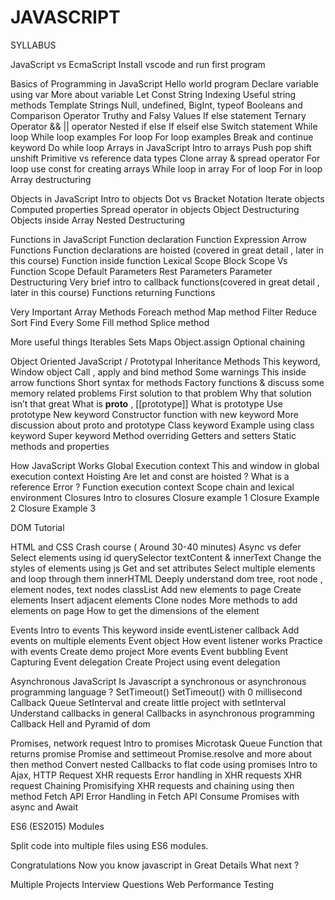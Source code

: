 # JAVASCRIPT

SYLLABUS

JavaScript vs EcmaScript 
Install vscode and run first program

Basics of Programming in JavaScript
Hello world program
Declare variable using var
More about variable
Let
Const
String Indexing
Useful string methods
Template Strings
Null, undefined, BigInt, typeof
Booleans and Comparison Operator
Truthy and Falsy Values
If else statement
Ternary Operator
&& || operator
Nested if else
If elseif else
Switch statement
While loop 
While loop examples
For loop
For loop examples
Break and continue keyword
Do while loop
Arrays in JavaScript
Intro to arrays
Push pop shift unshift
Primitive vs reference data types
Clone array & spread operator
For loop
use const for creating arrays
While loop in array
For of loop
For in loop
Array destructuring

Objects in JavaScript
Intro to objects
Dot vs Bracket Notation
Iterate objects
Computed properties
Spread operator in objects
Object Destructuring
Objects inside Array
Nested Destructuring

Functions in JavaScript
Function declaration
Function Expression
Arrow Functions
Function declarations are hoisted  (covered in great detail , later in this course)
Function inside function
Lexical Scope
Block Scope Vs Function Scope
Default Parameters
Rest Parameters
Parameter Destructuring
Very brief intro to callback functions(covered in great detail , later in this course)
Functions returning Functions

Very Important Array Methods
Foreach method
Map method
Filter
Reduce
Sort
Find
Every
Some
Fill method
Splice method


More useful things 
Iterables
Sets
Maps
Object.assign
Optional chaining


Object Oriented JavaScript / Prototypal Inheritance
Methods
This keyword, Window object
Call , apply and bind method
Some warnings
This inside arrow functions
Short syntax for methods
Factory functions & discuss some memory related problems
First solution to that problem
Why that solution isn’t that great
What is __proto__ , [[prototype]]
What is prototype
Use prototype
New keyword
Constructor function with new keyword
More discussion about proto and prototype
Class keyword
Example using class keyword
Super keyword
Method overriding
Getters and setters
Static methods and properties

How JavaScript Works
Global Execution context
This and window in global execution context
Hoisting
Are let and const are hoisted ? What is a reference Error ? 
Function execution context
Scope chain and lexical environment
Closures
Intro to closures
Closure example 1
Closure Example 2
Closure Example 3

DOM Tutorial

HTML and CSS Crash course ( Around 30-40 minutes)
Async vs defer
Select elements using id
querySelector
textContent & innerText
Change the styles of elements using js
Get and set attributes
Select multiple elements and loop through them
innerHTML
Deeply understand dom tree, root node , element nodes, text nodes
classList
Add new elements to page
Create elements
Insert adjacent elements
Clone nodes
More methods to add elements on page
How to get the dimensions of the element

Events
Intro to events
This keyword inside eventListener callback
Add events on multiple elements
Event object
How event listener works
Practice with events
Create demo project
More events
Event bubbling
Event Capturing
Event delegation 
Create Project using event delegation

Asynchronous JavaScript
Is Javascript a synchronous or asynchronous programming language ? 
SetTimeout()
SetTimeout() with 0 millisecond
Callback Queue
SetInterval and create little project with setInterval
Understand callbacks in general
Callbacks in asynchronous programming 
Callback Hell and Pyramid of dom

Promises, network request
Intro to promises
Microtask Queue
Function that returns promise
Promise and settimeout
Promise.resolve and more about then method
Convert nested Callbacks to flat code using promises
Intro to Ajax, HTTP Request
XHR requests
Error handling in XHR requests
XHR request Chaining 
Promisifying XHR requests and chaining using then method
Fetch API
Error Handling in Fetch API
Consume Promises with async and Await

ES6 (ES2015) Modules

Split code into multiple files using ES6 modules.

Congratulations 
Now you know javascript in Great Details
What next ? 




Multiple Projects
Interview Questions
Web Performance
Testing


